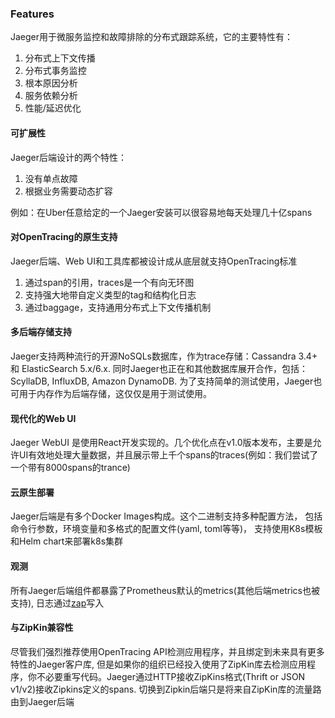 ### Features

Jaeger用于微服务监控和故障排除的分布式跟踪系统，它的主要特性有：
1. 分布式上下文传播
2. 分布式事务监控
3. 根本原因分析
4. 服务依赖分析
5. 性能/延迟优化

#### 可扩展性
Jaeger后端设计的两个特性：
1. 没有单点故障
2. 根据业务需要动态扩容

例如：在Uber任意给定的一个Jaeger安装可以很容易地每天处理几十亿spans

#### 对OpenTracing的原生支持
Jaeger后端、Web UI和工具库都被设计成从底层就支持OpenTracing标准
1. 通过span的引用，traces是一个有向无环图
2. 支持强大地带自定义类型的tag和结构化日志
3. 通过baggage，支持通用分布式上下文传播机制

#### 多后端存储支持
Jaeger支持两种流行的开源NoSQLs数据库，作为trace存储：Cassandra 3.4+ 和 ElasticSearch 5.x/6.x. 同时Jaeger也正在和其他数据库展开合作，包括：ScyllaDB, InfluxDB, Amazon DynamoDB. 为了支持简单的测试使用，Jaeger也可用于内存作为后端存储，这仅仅是用于测试使用。
#### 现代化的Web UI
Jaeger WebUI 是使用React开发实现的。几个优化点在v1.0版本发布，主要是允许UI有效地处理大量数据，并且展示带上千个spans的traces(例如：我们尝试了一个带有8000spans的trance)

#### 云原生部署
Jaeger后端是有多个Docker Images构成。这个二进制支持多种配置方法， 包括命令行参数，环境变量和多格式的配置文件(yaml, toml等等)， 支持使用K8s模板和Helm chart来部署k8s集群

#### 观测
所有Jaeger后端组件都暴露了Prometheus默认的metrics(其他后端metrics也被支持), 日志通过[zap](https://github.com/uber-go/zap)写入

#### 与ZipKin兼容性
尽管我们强烈推荐使用OpenTracing API检测应用程序，并且绑定到未来具有更多特性的Jaeger客户库, 但是如果你的组织已经投入使用了ZipKin库去检测应用程序，你不必要重写代码。Jaeger通过HTTP接收ZipKins格式(Thrift or JSON v1/v2)接收Zipkins定义的spans. 切换到Zipkin后端只是将来自ZipKin库的流量路由到Jaeger后端
